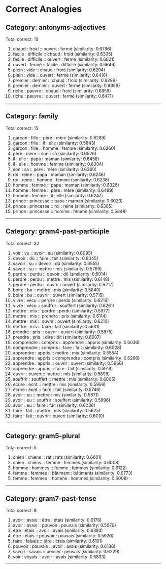 # Correct Analogies

## Category: antonyms-adjectives
Total correct: 10

1. chaud : froid :: ouvert : fermé (similarity: 0.6786)
2. facile : difficile :: chaud : froid (similarity: 0.6305)
3. facile : difficile :: ouvert : fermé (similarity: 0.6821)
4. ouvert : fermé :: facile : difficile (similarity: 0.6646)
5. plein : vide :: chaud : froid (similarity: 0.6204)
6. plein : vide :: ouvert : fermé (similarity: 0.6416)
7. premier : dernier :: chaud : froid (similarity: 0.6289)
8. premier : dernier :: ouvert : fermé (similarity: 0.6059)
9. riche : pauvre :: chaud : froid (similarity: 0.6858)
10. riche : pauvre :: ouvert : fermé (similarity: 0.6471)

--------------------------------------------------

## Category: family
Total correct: 15

1. garçon : fille :: père : mère (similarity: 0.6289)
2. garçon : fille :: il : elle (similarity: 0.5843)
3. garçon : fille :: homme : femme (similarity: 0.6260)
4. père : mère :: son : sa (similarity: 0.6526)
5. il : elle :: papa : maman (similarity: 0.6458)
6. il : elle :: homme : femme (similarity: 0.6304)
7. son : sa :: père : mère (similarity: 0.6360)
8. roi : reine :: papa : maman (similarity: 0.6246)
9. roi : reine :: homme : femme (similarity: 0.6238)
10. homme : femme :: papa : maman (similarity: 0.6326)
11. homme : femme :: père : mère (similarity: 0.6489)
12. homme : femme :: il : elle (similarity: 0.6247)
13. prince : princesse :: papa : maman (similarity: 0.6023)
14. prince : princesse :: roi : reine (similarity: 0.6365)
15. prince : princesse :: homme : femme (similarity: 0.5848)

--------------------------------------------------

## Category: gram4-past-participle
Total correct: 32

1. voir : vu :: avoir : eu (similarity: 0.6095)
2. devoir : dû :: faire : fait (similarity: 0.6045)
3. savoir : su :: devoir : dû (similarity: 0.6555)
4. savoir : su :: mettre : mis (similarity: 0.5789)
5. perdre : perdu :: devoir : dû (similarity: 0.6014)
6. perdre : perdu :: mettre : mis (similarity: 0.6148)
7. perdre : perdu :: ouvrir : ouvert (similarity: 0.6217)
8. boire : bu :: mettre : mis (similarity: 0.5840)
9. boire : bu :: ouvrir : ouvert (similarity: 0.5715)
10. vivre : vécu :: perdre : perdu (similarity: 0.6216)
11. vivre : vécu :: souffrir : souffert (similarity: 0.6261)
12. mettre : mis :: perdre : perdu (similarity: 0.5977)
13. mettre : mis :: prendre : pris (similarity: 0.6114)
14. mettre : mis :: ouvrir : ouvert (similarity: 0.6210)
15. mettre : mis :: faire : fait (similarity: 0.5631)
16. prendre : pris :: ouvrir : ouvert (similarity: 0.5875)
17. prendre : pris :: dire : dit (similarity: 0.6007)
18. comprendre : compris :: apprendre : appris (similarity: 0.6036)
19. comprendre : compris :: faire : fait (similarity: 0.6028)
20. apprendre : appris :: mettre : mis (similarity: 0.5554)
21. apprendre : appris :: comprendre : compris (similarity: 0.6260)
22. apprendre : appris :: ouvrir : ouvert (similarity: 0.5966)
23. apprendre : appris :: faire : fait (similarity: 0.5919)
24. ouvrir : ouvert :: mettre : mis (similarity: 0.5898)
25. souffrir : souffert :: mettre : mis (similarity: 0.6065)
26. écrire : écrit :: mettre : mis (similarity: 0.5956)
27. écrire : écrit :: faire : fait (similarity: 0.5746)
28. avoir : eu :: mettre : mis (similarity: 0.5871)
29. avoir : eu :: souffrir : souffert (similarity: 0.5696)
30. avoir : eu :: faire : fait (similarity: 0.6036)
31. faire : fait :: mettre : mis (similarity: 0.5625)
32. faire : fait :: ouvrir : ouvert (similarity: 0.6010)

--------------------------------------------------

## Category: gram5-plural
Total correct: 5

1. chien : chiens :: rat : rats (similarity: 0.6001)
2. chien : chiens :: femme : femmes (similarity: 0.6008)
3. homme : hommes :: femme : femmes (similarity: 0.6122)
4. femme : femmes :: bâtiment : bâtiments (similarity: 0.6773)
5. femme : femmes :: homme : hommes (similarity: 0.6008)

--------------------------------------------------

## Category: gram7-past-tense
Total correct: 8

1. avoir : avais :: être : étais (similarity: 0.6176)
2. avoir : avais :: pouvoir : pouvais (similarity: 0.5679)
3. être : étais :: avoir : avais (similarity: 0.6393)
4. être : étais :: pouvoir : pouvais (similarity: 0.5920)
5. faire : faisais :: être : étais (similarity: 0.6101)
6. pouvoir : pouvais :: avoir : avais (similarity: 0.6136)
7. savoir : savais :: penser : pensais (similarity: 0.6229)
8. voir : voyais :: avoir : avais (similarity: 0.5833)

--------------------------------------------------


